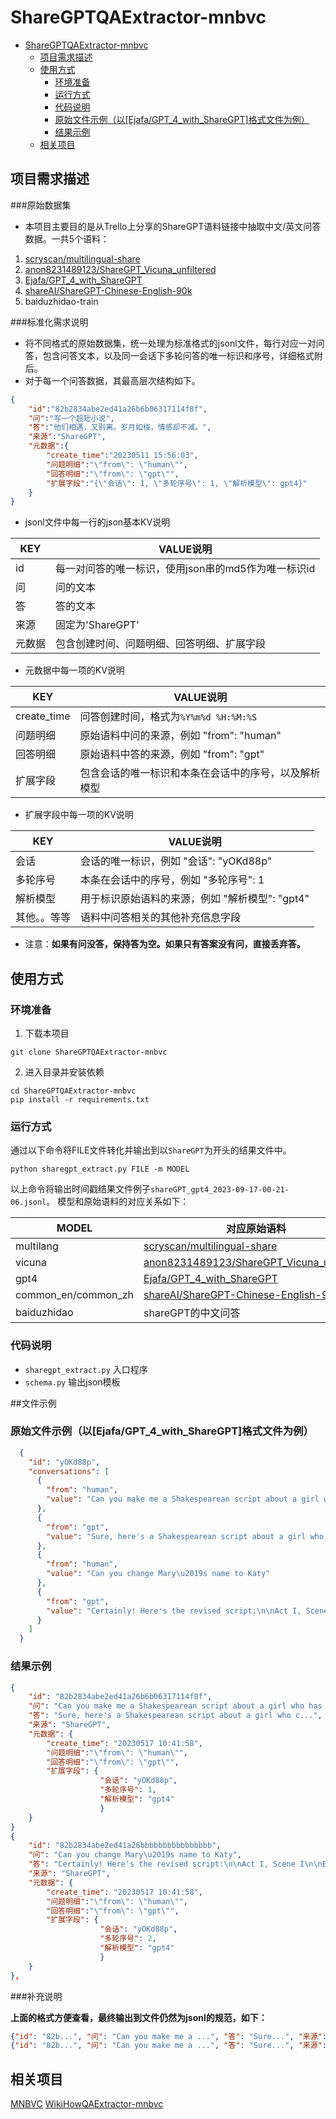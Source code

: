 # ShareGPTQAExtractor-mnbvc


<!-- @import "[TOC]" {cmd="toc" depthFrom=1 depthTo=6 orderedList=false} -->

<!-- code_chunk_output -->

- [ShareGPTQAExtractor-mnbvc](#sharegptqaextractor-mnbvc)
  - [项目需求描述](#项目需求描述)
  - [使用方式](#使用方式)
    - [环境准备](#环境准备)
    - [运行方式](#运行方式)
    - [代码说明](#代码说明)
    - [原始文件示例（以\[Ejafa/GPT\_4\_with\_ShareGPT\]格式文件为例）](#原始文件示例以ejafagpt_4_with_sharegpt格式文件为例)
    - [结果示例](#结果示例)
  - [相关项目](#相关项目)

<!-- /code_chunk_output -->



## 项目需求描述

###原始数据集

- 本项目主要目的是从Trello上分享的ShareGPT语料链接中抽取中文/英文问答数据。一共5个语料：
1. [scryscan/multilingual-share](https://huggingface.co/datasets/cryscan/multilingual-share)
2. [anon8231489123/ShareGPT_Vicuna_unfiltered](https://huggingface.co/datasets/anon8231489123/ShareGPT_Vicuna_unfiltered)
3. [Ejafa/GPT_4_with_ShareGPT](https://huggingface.co/datasets/Ejafa/GPT_4_with_ShareGPT/tree/main)
4. [shareAI/ShareGPT-Chinese-English-90k](https://huggingface.co/datasets/shareAI/ShareGPT-Chinese-English-90k/tree/main/sharegpt_jsonl)
5. baiduzhidao-train

###标准化需求说明

- 将不同格式的原始数据集，统一处理为标准格式的jsonl文件，每行对应一对问答，包含问答文本，以及同一会话下多轮问答的唯一标识和序号，详细格式附后。
- 对于每一个问答数据，其最高层次结构如下。
```json
{
    "id":"82b2834abe2ed41a26b6b06317114f8f",
    "问":"写一个超短小说",
    "答":"他们相遇，又别离。岁月如梭，情感却不减。",
    "来源":"ShareGPT",
    "元数据":{
        "create_time":"20230511 15:56:03",
        "问题明细":"\"from\": \"human\"",
        "回答明细":"\"from\": \"gpt\"",
        "扩展字段":"{\"会话\": 1, \"多轮序号\": 1, \"解析模型\": gpt4}"
    }
}
```
- jsonl文件中每一行的json基本KV说明

| KEY  | VALUE说明 |
| ------ | ---- |
|id   | 每一对问答的唯一标识，使用json串的md5作为唯一标识id |
|问   | 问的文本 |
|答   | 答的文本 |
|来源   | 固定为'ShareGPT' |
|元数据   | 包含创建时间、问题明细、回答明细、扩展字段 |

- 元数据中每一项的KV说明

| KEY  | VALUE说明 |
| ------ | ---- |
|create_time   | 问答创建时间，格式为`%Y%m%d %H:%M:%S` |
|问题明细   | 原始语料中问的来源，例如 "from": "human" |
|回答明细   | 原始语料中答的来源，例如 "from": "gpt" |
|扩展字段   | 包含会话的唯一标识和本条在会话中的序号，以及解析模型 |

- 扩展字段中每一项的KV说明

| KEY  | VALUE说明 |
| ------ | ---- |
|会话   | 会话的唯一标识，例如 "会话": "yOKd88p" |
|多轮序号   | 本条在会话中的序号，例如 "多轮序号": 1 |
|解析模型   | 用于标识原始语料的来源，例如 "解析模型": "gpt4" |
|其他。。等等   | 语料中问答相关的其他补充信息字段 |

- 注意：**如果有问没答，保持答为空。如果只有答案没有问，直接丢弃答。**

## 使用方式

### 环境准备

1. 下载本项目
```shell
git clone ShareGPTQAExtractor-mnbvc
```
2. 进入目录并安装依赖
```shell
cd ShareGPTQAExtractor-mnbvc
pip install -r requirements.txt
```

### 运行方式

通过以下命令将FILE文件转化并输出到以`ShareGPT`为开头的结果文件中。
```shell
python sharegpt_extract.py FILE -m MODEL
```

以上命令将输出时间戳结果文件例子`shareGPT_gpt4_2023-09-17-00-21-06.jsonl`。
模型和原始语料的对应关系如下：

| MODEL  | 对应原始语料 |
| ------ | ---- |
|multilang   | [scryscan/multilingual-share](https://huggingface.co/datasets/cryscan/multilingual-share) |
| vicuna   | [anon8231489123/ShareGPT_Vicuna_unfiltered](https://huggingface.co/datasets/anon8231489123/ShareGPT_Vicuna_unfiltered)         |
| gpt4   | [Ejafa/GPT_4_with_ShareGPT](https://huggingface.co/datasets/Ejafa/GPT_4_with_ShareGPT/tree/main)       |
| common_en/common_zh   | [shareAI/ShareGPT-Chinese-English-90k](https://huggingface.co/datasets/shareAI/ShareGPT-Chinese-English-90k/tree/main/sharegpt_jsonl)      |
| baiduzhidao   |  shareGPT的中文问答       |

### 代码说明

- `sharegpt_extract.py` 入口程序
- `schema.py` 输出json模板

##文件示例

### 原始文件示例（以[Ejafa/GPT_4_with_ShareGPT]格式文件为例）

```json
  {
    "id": "yOKd88p",
    "conversations": [
      {
        "from": "human",
        "value": "Can you make me a Shakespearean script about a girl who has tummy troubles and can\u2019t fart not matter how hard she tries- so they think she is a witch"
      },
      {
        "from": "gpt",
        "value": "Sure, here's a Shakespearean script about a girl who c..."
      },
      {
        "from": "human",
        "value": "Can you change Mary\u2019s name to Katy"
      },
      {
        "from": "gpt",
        "value": "Certainly! Here's the revised script:\n\nAct I, Scene I\n\nEnter KATY,..."
      }
    ]
  }
```

### 结果示例

```json
{
    "id": "82b2834abe2ed41a26b6b06317114f8f",
    "问": "Can you make me a Shakespearean script about a girl who has tummy troubles and can\u2019t fart not matter how hard she tries- so they think she is a witch",
    "答": "Sure, here's a Shakespearean script about a girl who c...",
    "来源": "ShareGPT",
    "元数据": {
        "create_time": "20230517 10:41:58",
        "问题明细":"\"from\": \"human\"",
        "回答明细":"\"from\": \"gpt\"",
        "扩展字段": {
                    "会话": "yOKd88p",
                    "多轮序号": 1,
                    "解析模型": "gpt4"
                    }
    }
}
{
    "id": "82b2834abe2ed41a26bbbbbbbbbbbbbbbb",
    "问": "Can you change Mary\u2019s name to Katy",
    "答": "Certainly! Here's the revised script:\n\nAct I, Scene I\n\nEnter KATY,...",
    "来源": "ShareGPT",
    "元数据": {
        "create_time": "20230517 10:41:58",
        "问题明细":"\"from\": \"human\"",
        "回答明细":"\"from\": \"gpt\"",
        "扩展字段": {
                    "会话": "yOKd88p",
                    "多轮序号": 2,
                    "解析模型": "gpt4"
                    }
    }
},
```
###补充说明

**上面的格式方便查看，最终输出到文件仍然为jsonl的规范，如下：**
```json
{"id": "82b...", "问": "Can you make me a ...", "答": "Sure...", "来源": "ShareGPT", "元数据": {"create_time": "20230517 10:41:58",...}}
{"id": "82b...", "问": "Can you make me a ...", "答": "Sure...", "来源": "ShareGPT", "元数据": {"create_time": "20230517 10:41:58",...}}
```

## 相关项目

[MNBVC](https://github.com/esbatmop/MNBVC)
[WikiHowQAExtractor-mnbvc](https://github.com/wanicca/WikiHowQAExtractor-mnbvc)

